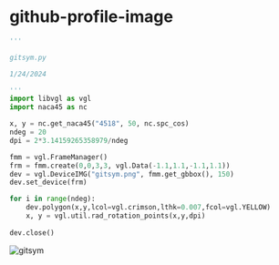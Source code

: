 # github-profile-image
```Python
'''

gitsym.py

1/24/2024

'''
import libvgl as vgl
import naca45 as nc

x, y = nc.get_naca45("4518", 50, nc.spc_cos)
ndeg = 20
dpi = 2*3.14159265358979/ndeg

fmm = vgl.FrameManager()
frm = fmm.create(0,0,3,3, vgl.Data(-1.1,1.1,-1.1,1.1))
dev = vgl.DeviceIMG("gitsym.png", fmm.get_gbbox(), 150)
dev.set_device(frm)

for i in range(ndeg):
    dev.polygon(x,y,lcol=vgl.crimson,lthk=0.007,fcol=vgl.YELLOW)    
    x, y = vgl.util.rad_rotation_points(x,y,dpi)
    
dev.close()
```
![gitsym](https://github.com/uhwang/github-profile-image/assets/43251090/43fb1673-55e9-4e81-8edb-27d27a5fb8f9)
